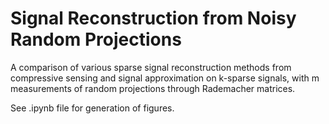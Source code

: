 # Signal Reconstruction from Noisy Random Projections
A comparison of various sparse signal reconstruction methods from compressive sensing and signal approximation on k-sparse signals, with m measurements of random projections through Rademacher matrices.

See .ipynb file for generation of figures.

